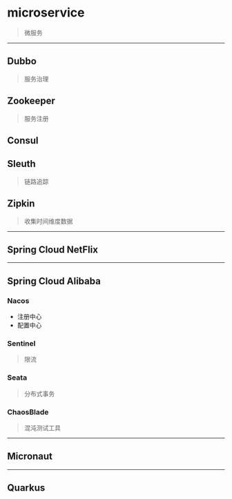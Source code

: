 # microservice
> 微服务

---


## Dubbo
> 服务治理


## Zookeeper
> 服务注册

## Consul



## Sleuth
> 链路追踪


## Zipkin
> 收集时间维度数据


---
## Spring Cloud NetFlix

---
## Spring Cloud Alibaba

### Nacos
- 注册中心
- 配置中心

### Sentinel
> 限流

### Seata
> 分布式事务

### ChaosBlade
> 混沌测试工具

---
## Micronaut


---
## Quarkus

